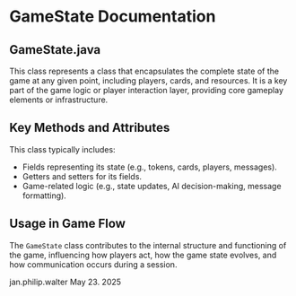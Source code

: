 # GameState Documentation

## GameState.java

This class represents a class that encapsulates the complete state of the game at any given point, including players, cards, and resources. It is a key part of the game logic or player interaction layer, providing core gameplay elements or infrastructure.

## Key Methods and Attributes

This class typically includes:
- Fields representing its state (e.g., tokens, cards, players, messages).
- Getters and setters for its fields.
- Game-related logic (e.g., state updates, AI decision-making, message formatting).

## Usage in Game Flow

The `GameState` class contributes to the internal structure and functioning of the game, influencing how players act, how the game state evolves, and how communication occurs during a session.

jan.philip.walter May 23. 2025
